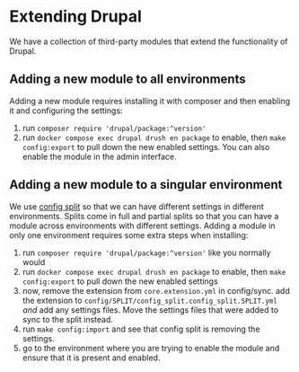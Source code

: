 # Extending Drupal

We have a collection of third-party modules that extend the functionality of Drupal.

## Adding a new module to all environments

Adding a new module requires installing it with composer and then enabling it and configuring the settings: 

1. run `composer require 'drupal/package:^version'`
2. run `docker compose exec drupal drush en package` to enable, then `make config:export` to pull down the new enabled settings. You can also enable the module in the admin interface. 

## Adding a new module to a singular environment

We use [config split](https://www.drupal.org/project/config_split) so that we can have different settings in different environments. Splits come in full and partial splits so that you can have a module across environments with different settings. Adding a module in only one environment requires some extra steps when installing:

1. run `composer require 'drupal/package:^version'` like you normally would
2. run `docker compose exec drupal drush en package` to enable, then `make config:export` to pull down the new enabled settings
3. now, remove the extension from `core.extension.yml` in config/sync. add the extension to `config/SPLIT/config_split.config_split.SPLIT.yml` _and_ add any settings files. Move the settings files that were added to sync to the split instead. 
4. run `make config:import` and see that config split is removing the settings. 
5. go to the environment where you are trying to enable the module and ensure that it is present and enabled. 
